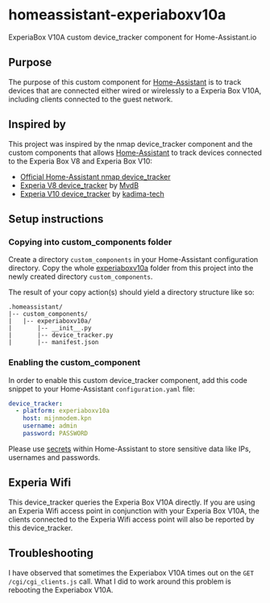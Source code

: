 # homeassistant-experiaboxv10a
ExperiaBox V10A custom device_tracker component for Home-Assistant.io

## Purpose
The purpose of this custom component for [Home-Assistant](https://home-assistant.io) is to track devices that are connected either wired or wirelessly to a Experia Box V10A, including clients connected to the guest network.

## Inspired by
This project was inspired by the nmap device_tracker component and the custom components that allows [Home-Assistant](https://home-assistant.io) to track devices connected to the Experia Box V8 and Experia Box V10:

- [Official Home-Assistant nmap device_tracker](https://www.home-assistant.io/components/nmap_tracker/)
- [Experia V8 device_tracker](https://community.home-assistant.io/t/device-tracker-for-arcadyan-vgv7519-router-experia-box-v8/29362) by [MvdB](https://community.home-assistant.io/u/mvdb)
- [Experia V10 device_tracker](https://github.com/kadima-tech/experia-v10-device-tracker) by [kadima-tech](https://github.com/kadima-tech/)

## Setup instructions
### Copying into custom_components folder
Create a directory `custom_components` in your Home-Assistant configuration directory.
Copy the whole [experiaboxv10a](./experiaboxv10a) folder from this project into the newly created directory `custom_components`.

The result of your copy action(s) should yield a directory structure like so:

```
.homeassistant/
|-- custom_components/
|   |-- experiaboxv10a/
|       |-- __init__.py
|       |-- device_tracker.py
|       |-- manifest.json
```

### Enabling the custom_component
In order to enable this custom device_tracker component, add this code snippet to your Home-Assistant `configuration.yaml` file:

```yaml
device_tracker:
  - platform: experiaboxv10a
    host: mijnmodem.kpn
    username: admin
    password: PASSWORD
```

Please use [secrets](https://www.home-assistant.io/docs/configuration/secrets/) within Home-Assistant to store sensitive data like IPs, usernames and passwords.

## Experia Wifi
This device_tracker queries the Experia Box V10A directly.
If you are using an Experia Wifi access point in conjunction with your Experia Box V10A, the clients connected to the Experia Wifi access point will also be reported by this device_tracker.

## Troubleshooting
I have observed that sometimes the Experiabox V10A times out on the `GET /cgi/cgi_clients.js` call. What I did to work around this problem is rebooting the Experiabox V10A. 
